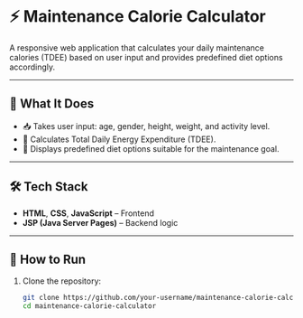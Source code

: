 # ⚡ Maintenance Calorie Calculator

A responsive web application that calculates your daily maintenance calories (TDEE) based on user input and provides predefined diet options accordingly.

---

## 🧠 What It Does

- 📥 Takes user input: age, gender, height, weight, and activity level.
- 🧮 Calculates Total Daily Energy Expenditure (TDEE).
- 🍱 Displays predefined diet options suitable for the maintenance goal.

---

## 🛠️ Tech Stack

- **HTML**, **CSS**, **JavaScript** – Frontend
- **JSP (Java Server Pages)** – Backend logic

---

## 🚀 How to Run

1. Clone the repository:
   ```bash
   git clone https://github.com/your-username/maintenance-calorie-calculator.git
   cd maintenance-calorie-calculator
